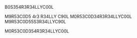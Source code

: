 B0S354R3R34LLYC00L


M9R53C0D5 4r3 R34LLY C90L
M0R53C0D34R3R34LLYC00L
M9R53C0D55S3R34LLYC90L


M0R53C0D354R3R34LLYC00L
